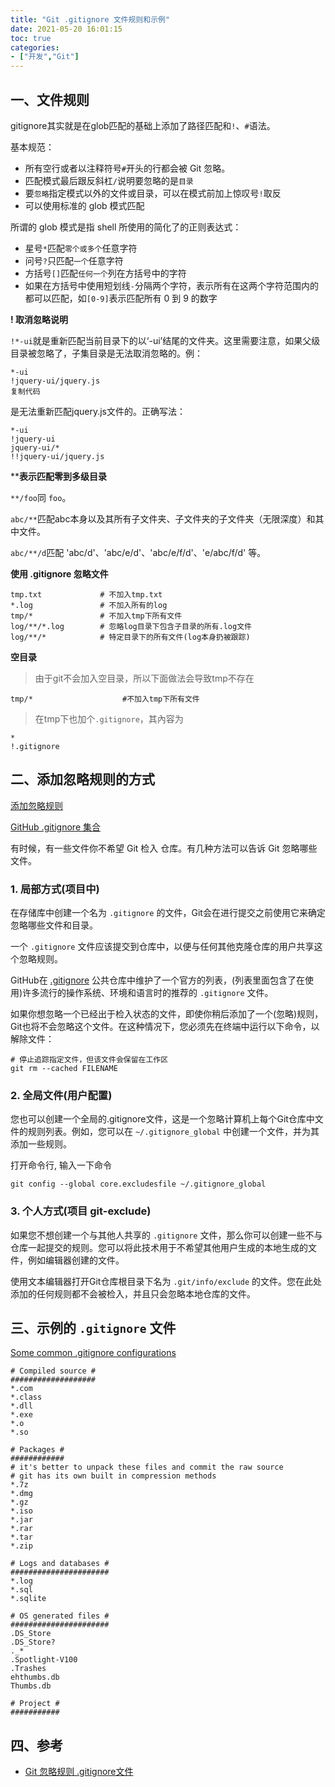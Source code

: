 ```yaml
---
title: "Git .gitignore 文件规则和示例"
date: 2021-05-20 16:01:15
toc: true
categories:
- ["开发","Git"]
---
```


## 一、文件规则

gitignore其实就是在glob匹配的基础上添加了路径匹配和`!`、`#`语法。

基本规范：

- 所有空行或者以注释符号`#`开头的行都会被 Git 忽略。
- 匹配模式最后跟反斜杠`/`说明要忽略的是`目录`
- 要`忽略`指定模式以外的文件或目录，可以在模式前加上惊叹号`!`取反
- 可以使用标准的 glob 模式匹配

所谓的 glob 模式是指 shell 所使用的简化了的正则表达式：

- 星号`*`匹配`零个或多个`任意字符
- 问号`?`只匹配`一个`任意字符
- 方括号`[]`匹配`任何一个`列在方括号中的字符
- 如果在方括号中使用短划线`-`分隔两个字符，表示所有在这两个字符范围内的都可以匹配，如`[0-9]`表示匹配所有 0 到 9 的数字

**! 取消忽略说明**


`!*-ui`就是重新匹配当前目录下的以‘-ui’结尾的文件夹。这里需要注意，如果父级目录被忽略了，子集目录是无法取消忽略的。例：




```
*-ui
!jquery-ui/jquery.js
复制代码
```

是无法重新匹配jquery.js文件的。正确写法：

```
*-ui
!jquery-ui
jquery-ui/*
!!jquery-ui/jquery.js
```

****表示匹配零到多级目录**

`**/foo`同 `foo`。

`abc/**`匹配abc本身以及其所有子文件夹、子文件夹的子文件夹（无限深度）和其中文件。

`abc/**/d`匹配 'abc/d'、'abc/e/d'、'abc/e/f/d'、'e/abc/f/d' 等。

**使用 .gitignore 忽略文件**

```
tmp.txt             # 不加入tmp.txt
*.log               # 不加入所有的log
tmp/*               # 不加入tmp下所有文件
log/**/*.log        # 忽略log目录下包含子目录的所有.log文件
log/**/*            # 特定目录下的所有文件(log本身扔被跟踪)
```

**空目录**

> 由于git不会加入空目录，所以下面做法会导致tmp不存在


```
tmp/*                    #不加入tmp下所有文件
```

> 在tmp下也加个`.gitignore`，其內容为


```
*
!.gitignore
```


## 二、添加忽略规则的方式

[添加忽略规则](https://help.github.com/en/github/using-git/ignoring-files)


[GitHub .gitignore 集合](https://github.com/github/gitignore)

有时候，有一些文件你不希望 Git 检入 仓库。有几种方法可以告诉 Git 忽略哪些文件。


### 1. 局部方式(项目中)

在存储库中创建一个名为 `.gitignore` 的文件，Git会在进行提交之前使用它来确定忽略哪些文件和目录。

一个 `.gitignore` 文件应该提交到仓库中，以便与任何其他克隆仓库的用户共享这个忽略规则。

GitHub在 [.gitignore](https://github.com/github/gitignore) 公共仓库中维护了一个官方的列表，(列表里面包含了在使用)许多流行的操作系统、环境和语言时的推荐的 `.gitignore` 文件。

如果你想忽略一个已经出于检入状态的文件，即使你稍后添加了一个(忽略)规则，Git也将不会忽略这个文件。在这种情况下，您必须先在终端中运行以下命令，以解除文件：

```
# 停止追踪指定文件，但该文件会保留在工作区
git rm --cached FILENAME
```


### 2. 全局文件(用户配置)

您也可以创建一个全局的.gitignore文件，这是一个忽略计算机上每个Git仓库中文件的规则列表。例如，您可以在 `~/.gitignore_global` 中创建一个文件，并为其添加一些规则。

打开命令行, 输入一下命令

```
git config --global core.excludesfile ~/.gitignore_global
```


### 3. 个人方式(项目 git-exclude)

如果您不想创建一个与其他人共享的 `.gitignore` 文件，那么你可以创建一些不与仓库一起提交的规则。您可以将此技术用于不希望其他用户生成的本地生成的文件，例如编辑器创建的文件。

使用文本编辑器打开Git仓库根目录下名为 `.git/info/exclude` 的文件。您在此处添加的任何规则都不会被检入，并且只会忽略本地仓库的文件。


## 三、示例的 `.gitignore` 文件

[Some common .gitignore configurations](https://gist.github.com/octocat/9257657)

```
# Compiled source #
###################
*.com
*.class
*.dll
*.exe
*.o
*.so

# Packages #
############
# it's better to unpack these files and commit the raw source
# git has its own built in compression methods
*.7z
*.dmg
*.gz
*.iso
*.jar
*.rar
*.tar
*.zip

# Logs and databases #
######################
*.log
*.sql
*.sqlite

# OS generated files #
######################
.DS_Store
.DS_Store?
._*
.Spotlight-V100
.Trashes
ehthumbs.db
Thumbs.db

# Project #
###########
```


## 四、参考

- [Git 忽略规则 .gitignore文件](https://www.cnblogs.com/baiqiantao/p/7798132.html)


